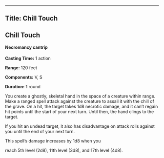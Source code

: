 -------------------------
Title: Chill Touch
-------------------------

## Chill Touch

#### Necromancy cantrip


**Casting Time:** 1 action 

**Range:** 120 feet 

**Components:** V, S 

**Duration:** 1 round


You create a ghostly, skeletal hand in the space of a creature within
range. Make a ranged spell attack against the creature to assail it with
the chill of the grave. On a hit, the target takes 1d8 necrotic damage,
and it can’t regain hit points until the start of your next turn. Until
then, the hand clings to the target.

If you hit an undead target, it also has disadvantage on attack rolls
against you until the end of your next turn.

This spell’s damage increases by 1d8 when you

reach 5th level (2d8), 11th level (3d8), and 17th level (4d8).


